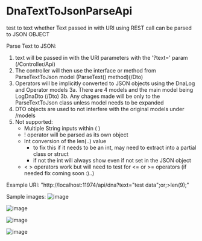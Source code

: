 # DnaTextToJsonParseApi
test to text whether Text passed in with URI using REST call can be parsed to JSON OBJECT

Parse Text to JSON:
1. text will be passed in with the URI parameters with the '?text=' param (/Controller/Api)
2. The controller will then use the interface or method from ParseTextToJson model (ParseText() method)(/Dto)
3. Operators will be implicitly converted to JSON objects using the DnaLog and Operator models
    3a. There are 4 models and the main model being LogDnaDto (/Dto)
    3b. Any chages made will be only to the ParseTextToJson class unless model needs to be expanded
4. DTO objects are used to not interfere with the original models under /models
5. Not supported:
    - Multiple String inputs within ( )
    - ! operator will be parsed as its own object
    - Int conversion of the len(..) value
        - to fix this if it needs to be an int, may need to extract into a partial class or struct
        - if not the int will always show even if not set in the JSON object
    - < > operators work but will need to test for <= or >= operators (if needed fix coming soon :)..)
    
Example URI:   "http://localhost:11974/api/dna?text="test data";or;>len(9);"



Sample images:
![image](https://user-images.githubusercontent.com/10635357/31749227-af01a53e-b446-11e7-81bb-eaca911b0c53.png)

![image](https://user-images.githubusercontent.com/10635357/31749249-cb564000-b446-11e7-9c4d-2cd0e792637d.png)

![image](https://user-images.githubusercontent.com/10635357/31749280-f871776c-b446-11e7-88b4-7dc9dd36da44.png)

![image](https://user-images.githubusercontent.com/10635357/31749298-267cafe6-b447-11e7-8066-d672c6fd2cab.png)

